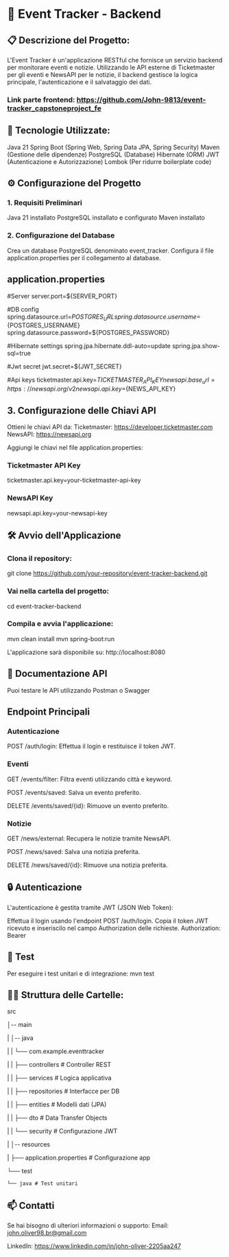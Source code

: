 # 🎯 Event Tracker - Backend

## 📋 Descrizione del Progetto:
L'Event Tracker è un'applicazione RESTful che fornisce un servizio backend per monitorare eventi e notizie.
Utilizzando le API esterne di Ticketmaster per gli eventi e NewsAPI per le notizie, il backend gestisce la logica principale, l'autenticazione e il salvataggio dei dati.

### Link parte frontend: https://github.com/John-9813/event-tracker_capstoneproject_fe

## 🚀 Tecnologie Utilizzate:
Java 21
Spring Boot (Spring Web, Spring Data JPA, Spring Security)
Maven (Gestione delle dipendenze)
PostgreSQL (Database)
Hibernate (ORM)
JWT (Autenticazione e Autorizzazione)
Lombok (Per ridurre boilerplate code)

## ⚙️ Configurazione del Progetto

### 1. Requisiti Preliminari
Java 21 installato
PostgreSQL installato e configurato
Maven installato

### 2. Configurazione del Database
Crea un database PostgreSQL denominato event_tracker.
Configura il file application.properties per il collegamento al database.

## application.properties

#Server
server.port=${SERVER_PORT}

#DB config
spring.datasource.url=${POSTGRES_URL}
spring.datasource.username=${POSTGRES_USERNAME}
spring.datasource.password=${POSTGRES_PASSWORD}

#Hibernate settings
spring.jpa.hibernate.ddl-auto=update
spring.jpa.show-sql=true

#Jwt secret
jwt.secret=${JWT_SECRET}

#Api keys
ticketmaster.api.key=${TICKETMASTER_API_KEY}
newsapi.base_url=https://newsapi.org/v2
newsapi.api.key=${NEWS_API_KEY}

## 3. Configurazione delle Chiavi API
Ottieni le chiavi API da:
Ticketmaster: https://developer.ticketmaster.com
NewsAPI: https://newsapi.org

Aggiungi le chiavi nel file application.properties:

### Ticketmaster API Key
ticketmaster.api.key=your-ticketmaster-api-key

### NewsAPI Key
newsapi.api.key=your-newsapi-key

## 🛠️ Avvio dell'Applicazione

### Clona il repository:
git clone https://github.com/your-repository/event-tracker-backend.git

### Vai nella cartella del progetto:
cd event-tracker-backend

### Compila e avvia l'applicazione:
mvn clean install
mvn spring-boot:run

L'applicazione sarà disponibile su:
http://localhost:8080

## 📄 Documentazione API
Puoi testare le API utilizzando Postman o Swagger

## Endpoint Principali

### Autenticazione
POST /auth/login: Effettua il login e restituisce il token JWT.

### Eventi
GET /events/filter: Filtra eventi utilizzando città e keyword.

POST /events/saved: Salva un evento preferito.

DELETE /events/saved/{id}: Rimuove un evento preferito.

### Notizie
GET /news/external: Recupera le notizie tramite NewsAPI.

POST /news/saved: Salva una notizia preferita.

DELETE /news/saved/{id}: Rimuove una notizia preferita.


## 🔒 Autenticazione
L'autenticazione è gestita tramite JWT (JSON Web Token):

Effettua il login usando l'endpoint POST /auth/login.
Copia il token JWT ricevuto e inseriscilo nel campo Authorization delle richieste.
Authorization: Bearer <token>

## 🧪 Test
Per eseguire i test unitari e di integrazione:
mvn test

## 👨‍💻 Struttura delle Cartelle:
src

│-- main

|   │-- java

|   |   └── com.example.eventtracker

|   |       ├── controllers   # Controller REST

|   |       ├── services      # Logica applicativa

|   |       ├── repositories  # Interfacce per DB

|   |       ├── entities      # Modelli dati (JPA)

|   |       ├── dto           # Data Transfer Objects

|   |       └── security      # Configurazione JWT

|   │-- resources

|       ├── application.properties  # Configurazione app

└── test

    └── java # Test unitari
    
    
## 📫 Contatti
Se hai bisogno di ulteriori informazioni o supporto:
Email: john.oliver98.br@gmail.com

LinkedIn: https://www.linkedin.com/in/john-oliver-2205aa247
